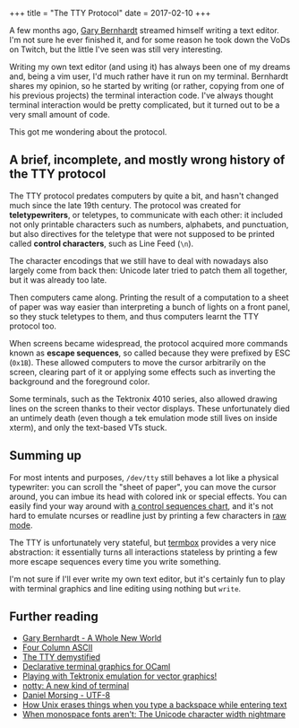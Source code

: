 +++
title = "The TTY Protocol"
date = 2017-02-10
+++

A few months ago, [Gary Bernhardt](https://destroyallsoftware.com) streamed himself
writing a text editor. I'm not sure he ever finished it, and for some reason he took down
the VoDs on Twitch, but the little I've seen was still very interesting.

Writing my own text editor (and using it) has always been one of my dreams and, being a
vim user, I'd much rather have it run on my terminal. Bernhardt shares my opinion, so he
started by writing (or rather, copying from one of his previous projects) the terminal
interaction code. I've always thought terminal interaction would be pretty complicated,
but it turned out to be a very small amount of code.

This got me wondering about the protocol.

## A brief, incomplete, and mostly wrong history of the TTY protocol

The TTY protocol predates computers by quite a bit, and hasn't changed much since the
late 19th century. The protocol was created for **teletypewriters**, or teletypes,
to communicate with each other: it included not only printable characters such as
numbers, alphabets, and punctuation, but also directives for the teletype that were
not supposed to be printed called **control characters**, such as Line Feed (`\n`).

The character encodings that we still have to deal with nowadays also largely
come from back then: Unicode later tried to patch them all together, but it was already too late.

Then computers came along. Printing the result of a computation to a sheet of paper
was way easier than interpreting a bunch of lights on a front panel, so they stuck
teletypes to them, and thus computers learnt the TTY protocol too.

When screens became widespread, the protocol acquired more commands known as
**escape sequences**, so called because they were prefixed by
ESC (`0x1B`). These allowed computers to move the cursor arbitrarily on the screen,
clearing part of it or applying some effects such as inverting the background and
the foreground color.

Some terminals, such as the Tektronix 4010 series, also allowed drawing lines on
the screen thanks to their vector displays. These unfortunately died an untimely
death (even though a tek emulation mode still lives on inside xterm), and only the
text-based VTs stuck.

## Summing up

For most intents and purposes, `/dev/tty` still behaves a lot like a physical
typewriter: you can scroll the "sheet of paper", you can move the cursor
around, you can imbue its head with colored ink or special effects. You can easily
find your way around with [a control sequences chart](http://www.xfree86.org/4.5.0/ctlseqs.html),
and it's not hard to emulate ncurses or readline just by printing a few characters
in [raw mode](https://en.wikipedia.org/wiki/Cooked_mode).

The TTY is unfortunately very stateful, but [termbox](https://github.com/nsf/termbox)
provides a very nice abstraction: it essentially turns all interactions stateless by printing a few more escape sequences every time you write something.

I'm not sure if I'll ever write my own text editor, but it's certainly fun to play
with terminal graphics and line editing using nothing but `write`.

## Further reading

- [Gary Bernhardt - A Whole New World](https://www.destroyallsoftware.com/talks/a-whole-new-world)
- [Four Column ASCII](https://garbagecollected.org/2017/01/31/four-column-ascii/)
- [The TTY demystified](http://www.linusakesson.net/programming/tty/)
- [Declarative terminal graphics for OCaml](https://github.com/pqwy/notty)
- [Playing with Tektronix emulation for vector graphics!](http://use.perl.org/use.perl.org/_scrottie/journal/39195.html)
- [notty: A new kind of terminal](https://github.com/withoutboats/notty)
- [Daniel Morsing - UTF-8](http://systemswe.love/videos/utf-8)
- [How Unix erases things when you type a backspace while entering text](https://utcc.utoronto.ca/~cks/space/blog/unix/HowUnixBackspaces)
- [When monospace fonts aren't: The Unicode character width nightmare](http://denisbider.blogspot.com/2015/09/when-monospace-fonts-arent-unicode.html)


